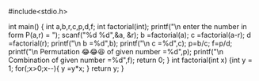 #include<stdio.h>

int main()
{
int a,b,r,c,p,d,f;
int factorial(int);
printf("\n enter the number in form P(a,r) = ");
scanf("%d %d",&a, &r);
b =factorial(a);
c =factorial(a-r);
d =factorial(r);
printf("\n b =%d",b);
printf("\n c =%d",c);
p=b/c;
f=p/d;
printf("\n Permutation 😂😂😆 of given number  =%d",p);
printf("\n Combination of given number  =%d",f);
return 0;
}
int factorial(int x)
{int y = 1;
for(;x>0;x--){
y =y*x;
}
return y;
}
